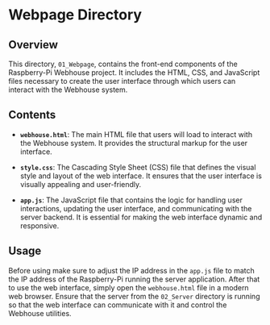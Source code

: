 # Webpage Directory

## Overview

This directory, `01_Webpage`, contains the front-end components of the Raspberry-Pi Webhouse project. It includes the HTML, CSS, and JavaScript files necessary to create the user interface through which users can interact with the Webhouse system.

## Contents

- **`webhouse.html`**: The main HTML file that users will load to interact with the Webhouse system. It provides the structural markup for the user interface.

- **`style.css`**: The Cascading Style Sheet (CSS) file that defines the visual style and layout of the web interface. It ensures that the user interface is visually appealing and user-friendly.

- **`app.js`**: The JavaScript file that contains the logic for handling user interactions, updating the user interface, and communicating with the server backend. It is essential for making the web interface dynamic and responsive.

## Usage

Before using make sure to adjust the IP address in the `app.js` file to match the IP address of the Raspberry-Pi running the server application.
After that to use the web interface, simply open the `webhouse.html` file in a modern web browser. Ensure that the server from the `02_Server` directory is running so that the web interface can communicate with it and control the Webhouse utilities.